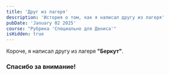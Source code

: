 ```yaml
---
title: 'Друг из лагеря'
description: 'История о том, как я написал другу из лагеря'
pubDate: 'January 02 2025'
course: "Рубрика 'Специально для Дениса'"
isHidden: true
---
```


Короче, я написал другу из лагеря **"Беркут"**.

### Спасибо за внимание!
